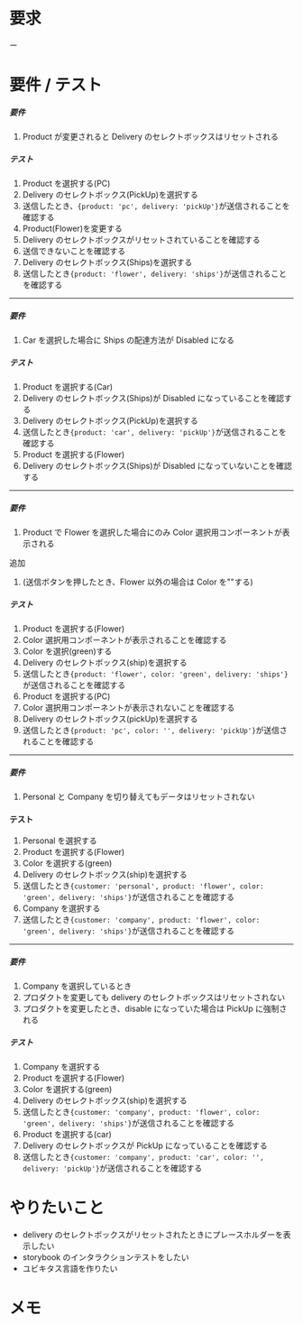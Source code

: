# 要求

ー

# 要件 / テスト

##### 要件

1. Product が変更されると Delivery のセレクトボックスはリセットされる

##### テスト

1. Product を選択する(PC)
1. Delivery のセレクトボックス(PickUp)を選択する
1. 送信したとき、`{product: 'pc', delivery: 'pickUp'}`が送信されることを確認する
1. Product(Flower)を変更する
1. Delivery のセレクトボックスがリセットされていることを確認する
1. 送信できないことを確認する
1. Delivery のセレクトボックス(Ships)を選択する
1. 送信したとき`{product: 'flower', delivery: 'ships'}`が送信されることを確認する

---

##### 要件

1. Car を選択した場合に Ships の配達方法が Disabled になる

##### テスト

1. Product を選択する(Car)
2. Delivery のセレクトボックス(Ships)が Disabled になっていることを確認する
3. Delivery のセレクトボックス(PickUp)を選択する
4. 送信したとき`{product: 'car', delivery: 'pickUp'}`が送信されることを確認する
5. Product を選択する(Flower)
6. Delivery のセレクトボックス(Ships)が Disabled になっていないことを確認する

---

##### 要件

1. Product で Flower を選択した場合にのみ Color 選択用コンポーネントが表示される

追加

1. (送信ボタンを押したとき、Flower 以外の場合は Color を""する)

##### テスト

1. Product を選択する(Flower)
2. Color 選択用コンポーネントが表示されることを確認する
3. Color を選択(green)する
4. Delivery のセレクトボックス(ship)を選択する
5. 送信したとき`{product: 'flower', color: 'green', delivery: 'ships'}`が送信されることを確認する
6. Product を選択する(PC)
7. Color 選択用コンポーネントが表示されないことを確認する
8. Delivery のセレクトボックス(pickUp)を選択する
9. 送信したとき`{product: 'pc', color: '', delivery: 'pickUp'}`が送信されることを確認する

---

##### 要件

1. Personal と Company を切り替えてもデータはリセットされない

#### テスト

1. Personal を選択する
2. Product を選択する(Flower)
3. Color を選択する(green)
4. Delivery のセレクトボックス(ship)を選択する
5. 送信したとき`{customer: 'personal', product: 'flower', color: 'green', delivery: 'ships'}`が送信されることを確認する
6. Company を選択する
7. 送信したとき`{customer: 'company', product: 'flower', color: 'green', delivery: 'ships'}`が送信されることを確認する

---

##### 要件

1. Company を選択しているとき
2. プロダクトを変更しても delivery のセレクトボックスはリセットされない
3. プロダクトを変更したとき、disable になっていた場合は PickUp に強制される

##### テスト

1. Company を選択する
2. Product を選択する(Flower)
3. Color を選択する(green)
4. Delivery のセレクトボックス(ship)を選択する
5. 送信したとき`{customer: 'company', product: 'flower', color: 'green', delivery: 'ships'}`が送信されることを確認する
6. Product を選択する(car)
7. Delivery のセレクトボックスが PickUp になっていることを確認する
8. 送信したとき`{customer: 'company', product: 'car', color: '', delivery: 'pickUp'}`が送信されることを確認する

# やりたいこと

- delivery のセレクトボックスがリセットされたときにプレースホルダーを表示したい
- storybook のインタラクションテストをしたい
- ユビキタス言語を作りたい

# メモ
